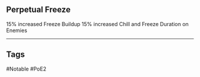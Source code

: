 ## Perpetual Freeze
15% increased Freeze Buildup
15% increased Chill and Freeze Duration on Enemies

---
## Tags
#Notable
#PoE2
